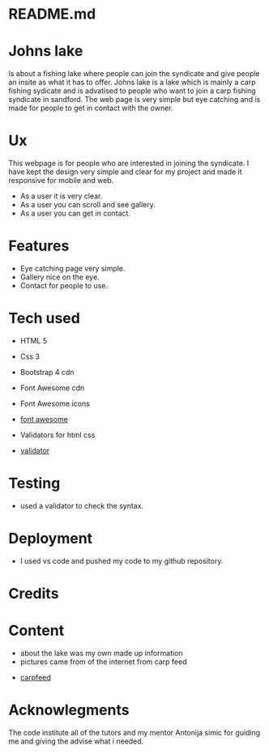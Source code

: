 # README.md

# Johns lake

Is about a fishing lake where people can join the syndicate and give people an insite as what it has to offer. Johns lake is a lake which is mainly a carp fishing sydicate and is advatised to people who want to join a carp fishing syndicate in sandford. The web page is very simple but eye catching and is made for people to get in contact with the owner.

# Ux

This webpage is for people who are interested in joining the syndicate. I have kept the design very simple and clear for my project and made it responsive for mobile and web.

- As a user it is very clear.
- As a user you can scroll and see gallery.
- As a user you can get in contact.

# Features

- Eye catching page very simple.
- Gallery nice on the eye.
- Contact for people to use.

# Tech used

- HTML 5

* Css 3

* Bootstrap 4 cdn

- Font Awesome cdn

* Font Awesome icons

- [font awesome](https://fontawesome.com/v4.7.0/icons/)

* Validators for html css

- [validator](https://validator.w3.org)

# Testing

- used a validator to check the syntax.

# Deployment

- I used vs code and pushed my code to my github repository.

# Credits

# Content

- about the lake was my own made up information
- pictures came from of the internet from carp feed

* [carpfeed](https:www.carpfeed.com)

# Acknowlegments

The code institute all of the tutors and my mentor Antonija simic for guiding me and giving the advise what i needed.
